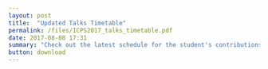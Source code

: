 ```yaml
---
layout: post
title:  "Updated Talks Timetable"
permalink: /files/ICPS2017_talks_timetable.pdf
date: 2017-08-08 17:31
summary: "Check out the latest schedule for the student's contributions"
button: download
---
```



